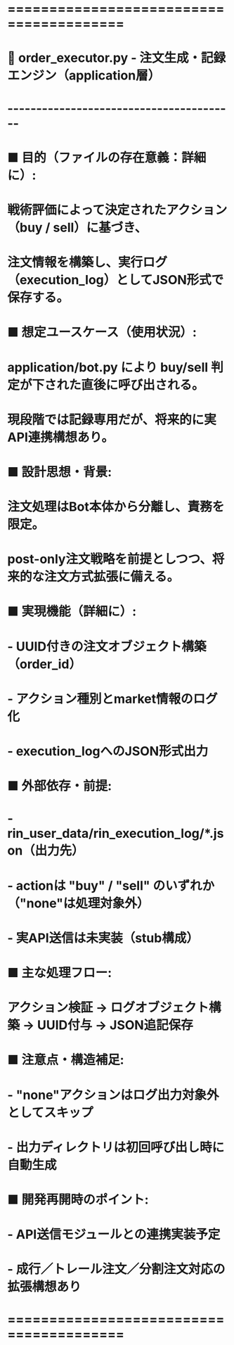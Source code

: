 # ========================================
# 📄 order_executor.py - 注文生成・記録エンジン（application層）
# ----------------------------------------
# ■ 目的（ファイルの存在意義：詳細に）:
#   戦術評価によって決定されたアクション（buy / sell）に基づき、
#   注文情報を構築し、実行ログ（execution_log）としてJSON形式で保存する。
#
# ■ 想定ユースケース（使用状況）:
#   application/bot.py により buy/sell 判定が下された直後に呼び出される。
#   現段階では記録専用だが、将来的に実API連携構想あり。
#
# ■ 設計思想・背景:
#   注文処理はBot本体から分離し、責務を限定。
#   post-only注文戦略を前提としつつ、将来的な注文方式拡張に備える。
#
# ■ 実現機能（詳細に）:
#   - UUID付きの注文オブジェクト構築（order_id）
#   - アクション種別とmarket情報のログ化
#   - execution_logへのJSON形式出力
#
# ■ 外部依存・前提:
#   - rin_user_data/rin_execution_log/*.json（出力先）
#   - actionは "buy" / "sell" のいずれか（"none"は処理対象外）
#   - 実API送信は未実装（stub構成）
#
# ■ 主な処理フロー:
#   アクション検証 → ログオブジェクト構築 → UUID付与 → JSON追記保存
#
# ■ 注意点・構造補足:
#   - "none"アクションはログ出力対象外としてスキップ
#   - 出力ディレクトリは初回呼び出し時に自動生成
#
# ■ 開発再開時のポイント:
#   - API送信モジュールとの連携実装予定
#   - 成行／トレール注文／分割注文対応の拡張構想あり
# ========================================
